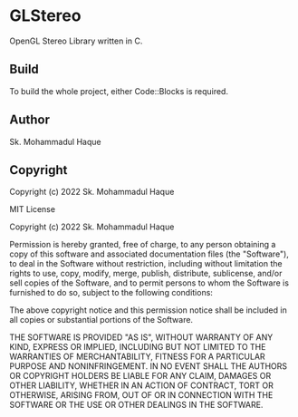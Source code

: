 # GLStereo  

OpenGL Stereo Library written in C.

## Build   

To build the whole project, either Code::Blocks is required.

## Author   

Sk. Mohammadul Haque 

## Copyright   

Copyright (c) 2022 Sk. Mohammadul Haque

MIT License

Copyright (c) 2022 Sk. Mohammadul Haque

Permission is hereby granted, free of charge, to any person obtaining a copy
of this software and associated documentation files (the "Software"), to deal
in the Software without restriction, including without limitation the rights
to use, copy, modify, merge, publish, distribute, sublicense, and/or sell
copies of the Software, and to permit persons to whom the Software is
furnished to do so, subject to the following conditions:

The above copyright notice and this permission notice shall be included in all
copies or substantial portions of the Software.

THE SOFTWARE IS PROVIDED "AS IS", WITHOUT WARRANTY OF ANY KIND, EXPRESS OR
IMPLIED, INCLUDING BUT NOT LIMITED TO THE WARRANTIES OF MERCHANTABILITY,
FITNESS FOR A PARTICULAR PURPOSE AND NONINFRINGEMENT. IN NO EVENT SHALL THE
AUTHORS OR COPYRIGHT HOLDERS BE LIABLE FOR ANY CLAIM, DAMAGES OR OTHER
LIABILITY, WHETHER IN AN ACTION OF CONTRACT, TORT OR OTHERWISE, ARISING FROM,
OUT OF OR IN CONNECTION WITH THE SOFTWARE OR THE USE OR OTHER DEALINGS IN THE
SOFTWARE.

